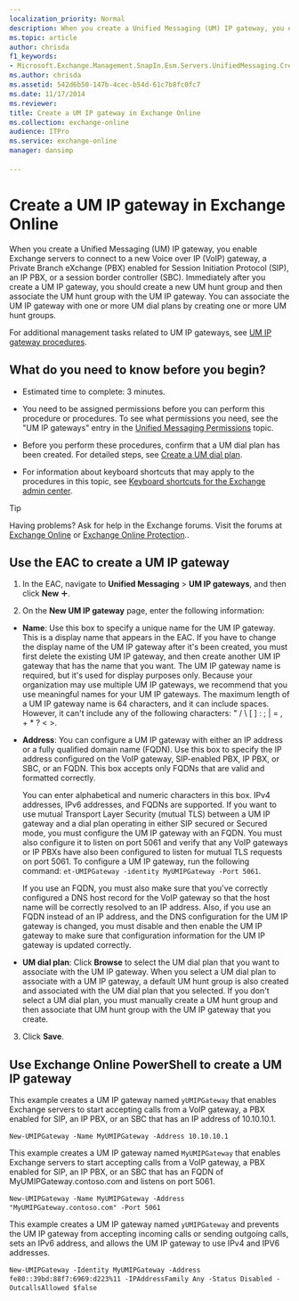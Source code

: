 ```yaml
---
localization_priority: Normal
description: When you create a Unified Messaging (UM) IP gateway, you enable Exchange servers to connect to a new Voice over IP (VoIP) gateway, a Private Branch eXchange (PBX) enabled for Session Initiation Protocol (SIP), an IP PBX, or a session border controller (SBC). Immediately after you create a UM IP gateway, you should create a new UM hunt group and then associate the UM hunt group with the UM IP gateway. You can associate the UM IP gateway with one or more UM dial plans by creating one or more UM hunt groups.
ms.topic: article
author: chrisda
f1_keywords:
- Microsoft.Exchange.Management.SnapIn.Esm.Servers.UnifiedMessaging.CreateUMIPGatewayWizardForm.CreateUMIPGatewayWizardPage
ms.author: chrisda
ms.assetid: 542d6b50-147b-4cec-b54d-61c7b8fc0fc7
ms.date: 11/17/2014
ms.reviewer: 
title: Create a UM IP gateway in Exchange Online
ms.collection: exchange-online
audience: ITPro
ms.service: exchange-online
manager: dansimp

---
```


# Create a UM IP gateway in Exchange Online

When you create a Unified Messaging (UM) IP gateway, you enable Exchange servers to connect to a new Voice over IP (VoIP) gateway, a Private Branch eXchange (PBX) enabled for Session Initiation Protocol (SIP), an IP PBX, or a session border controller (SBC). Immediately after you create a UM IP gateway, you should create a new UM hunt group and then associate the UM hunt group with the UM IP gateway. You can associate the UM IP gateway with one or more UM dial plans by creating one or more UM hunt groups.

For additional management tasks related to UM IP gateways, see [UM IP gateway procedures](um-ip-gateway-procedures.md).

## What do you need to know before you begin?

- Estimated time to complete: 3 minutes.

- You need to be assigned permissions before you can perform this procedure or procedures. To see what permissions you need, see the "UM IP gateways" entry in the [Unified Messaging Permissions](https://technet.microsoft.com/library/d326c3bc-8f33-434a-bf02-a83cc26a5498.aspx) topic.

- Before you perform these procedures, confirm that a UM dial plan has been created. For detailed steps, see [Create a UM dial plan](create-um-dial-plan.md).

- For information about keyboard shortcuts that may apply to the procedures in this topic, see [Keyboard shortcuts for the Exchange admin center](../../accessibility/keyboard-shortcuts-in-admin-center.md).

> [!TIP]
> Having problems? Ask for help in the Exchange forums. Visit the forums at [Exchange Online](https://go.microsoft.com/fwlink/p/?linkId=267542) or [Exchange Online Protection](https://go.microsoft.com/fwlink/p/?linkId=285351)..

## Use the EAC to create a UM IP gateway

1. In the EAC, navigate to **Unified Messaging** \> **UM IP gateways**, and then click **New** ![Add Icon](../../media/ITPro_EAC_AddIcon.gif).

2. On the **New UM IP gateway** page, enter the following information:

  - **Name**: Use this box to specify a unique name for the UM IP gateway. This is a display name that appears in the EAC. If you have to change the display name of the UM IP gateway after it's been created, you must first delete the existing UM IP gateway, and then create another UM IP gateway that has the name that you want. The UM IP gateway name is required, but it's used for display purposes only. Because your organization may use multiple UM IP gateways, we recommend that you use meaningful names for your UM IP gateways. The maximum length of a UM IP gateway name is 64 characters, and it can include spaces. However, it can't include any of the following characters: " / \ [ ] : ; | = , + \* ? \< \>.

  - **Address**: You can configure a UM IP gateway with either an IP address or a fully qualified domain name (FQDN). Use this box to specify the IP address configured on the VoIP gateway, SIP-enabled PBX, IP PBX, or SBC, or an FQDN. This box accepts only FQDNs that are valid and formatted correctly.

    You can enter alphabetical and numeric characters in this box. IPv4 addresses, IPv6 addresses, and FQDNs are supported. If you want to use mutual Transport Layer Security (mutual TLS) between a UM IP gateway and a dial plan operating in either SIP secured or Secured mode, you must configure the UM IP gateway with an FQDN. You must also configure it to listen on port 5061 and verify that any VoIP gateways or IP PBXs have also been configured to listen for mutual TLS requests on port 5061. To configure a UM IP gateway, run the following command: `et-UMIPGateway -identity MyUMIPGateway -Port 5061`.

    If you use an FQDN, you must also make sure that you've correctly configured a DNS host record for the VoIP gateway so that the host name will be correctly resolved to an IP address. Also, if you use an FQDN instead of an IP address, and the DNS configuration for the UM IP gateway is changed, you must disable and then enable the UM IP gateway to make sure that configuration information for the UM IP gateway is updated correctly.

  - **UM dial plan**: Click **Browse** to select the UM dial plan that you want to associate with the UM IP gateway. When you select a UM dial plan to associate with a UM IP gateway, a default UM hunt group is also created and associated with the UM dial plan that you selected. If you don't select a UM dial plan, you must manually create a UM hunt group and then associate that UM hunt group with the UM IP gateway that you create.

3. Click **Save**.

## Use Exchange Online PowerShell to create a UM IP gateway

This example creates a UM IP gateway named `yUMIPGateway` that enables Exchange servers to start accepting calls from a VoIP gateway, a PBX enabled for SIP, an IP PBX, or an SBC that has an IP address of 10.10.10.1.

```
New-UMIPGateway -Name MyUMIPGateway -Address 10.10.10.1
```

This example creates a UM IP gateway named `MyUMIPGateway` that enables Exchange servers to start accepting calls from a VoIP gateway, a PBX enabled for SIP, an IP PBX, or an SBC that has an FQDN of MyUMIPGateway.contoso.com and listens on port 5061.

```
New-UMIPGateway -Name MyUMIPGateway -Address "MyUMIPGateway.contoso.com" -Port 5061
```

This example creates a UM IP gateway named `yUMIPGateway` and prevents the UM IP gateway from accepting incoming calls or sending outgoing calls, sets an IPv6 address, and allows the UM IP gateway to use IPv4 and IPV6 addresses.

```
New-UMIPGateway -Identity MyUMIPGateway -Address fe80::39bd:88f7:6969:d223%11 -IPAddressFamily Any -Status Disabled -OutcallsAllowed $false
```



